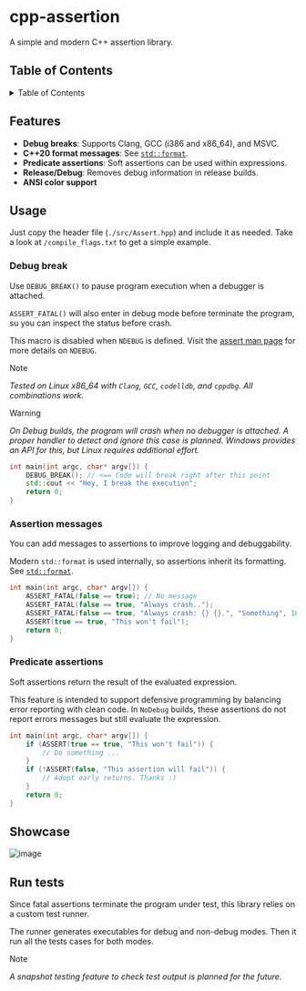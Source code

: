 <!-- vim: set foldlevel=3 nowrap: -->

# cpp-assertion

A simple and modern C++ assertion library.

## Table of Contents

<details>

<summary>Table of Contents</summary>

1. [Features](#features)
2. [Usage](#usage)
3. [Showcase](#showcase)
4. [Run tests](#run-tests)

</details>

## Features

- **Debug breaks**: Supports Clang, GCC (i386 and x86_64), and MSVC.
- **C++20 format messages**: See [`std::format`](https://en.cppreference.com/w/cpp/utility/format/format).
- **Predicate assertions**: Soft assertions can be used within expressions.
- **Release/Debug**: Removes debug information in release builds.
- **ANSI color support**

## Usage

Just copy the header file (`./src/Assert.hpp`) and include it as needed. Take a look at
`/compile_flags.txt` to get a simple example.

### Debug break

Use `DEBUG_BREAK()` to pause program execution when a debugger is attached.

`ASSERT_FATAL()` will also enter in debug mode before terminate the program, su you can inspect the
status before crash.

This macro is disabled when `NDEBUG` is defined. Visit the [assert man page](https://man7.org/linux/man-pages/man0/assert.h.0p.html) for more details on `NDEBUG`.

> [!NOTE]
> *Tested on Linux x86_64 with `Clang`, `GCC`, `codelldb`, and `cppdbg`. All combinations work.*

> [!WARNING]
> *On Debug builds, the program will crash when no debugger is attached. A proper handler to detect
> and ignore this case is planned. Windows provides an API for this, but Linux requires additional
> effort.*

```cpp
int main(int argc, char* argv[]) {
    DEBUG_BREAK(); // <== Code will break right after this point
    std::cout << "Hey, I break the execution";
    return 0;
}
```

### Assertion messages

You can add messages to assertions to improve logging and debuggability.

Modern `std::format` is used internally, so assertions inherit its formatting. See [`std::format`](https://en.cppreference.com/w/cpp/utility/format/format).

```cpp
int main(int argc, char* argv[]) {
    ASSERT_FATAL(false == true); // No message
    ASSERT_FATAL(false == true, "Always crash..");
    ASSERT_FATAL(false == true, "Always crash: {} {}.", "Something", 10);
    ASSERT(true == true, "This won't fail");
    return 0;
}
```

### Predicate assertions

Soft assertions return the result of the evaluated expression.

This feature is intended to support defensive programming by balancing error reporting with clean code.
In `NoDebug` builds, these assertions do not report errors messages but still evaluate the expression.

```cpp
int main(int argc, char* argv[]) {
    if (ASSERT(true == true, "This won't fail")) {
        // Do something ...
    }
    if (!ASSERT(false, "This assertion will fail")) {
        // Adopt early returns. Thanks :)
    }
    return 0;
}
```

## Showcase
![image](https://github.com/user-attachments/assets/9faa89fd-12df-4a9e-adb8-ad8e2b3318f8)


## Run tests

Since fatal assertions terminate the program under test, this library relies on a custom test runner.

The runner generates executables for debug and non-debug modes. Then it run all the tests cases for
both modes.

> [!NOTE]
> *A snapshot testing feature to check test output is planned for the future.*

